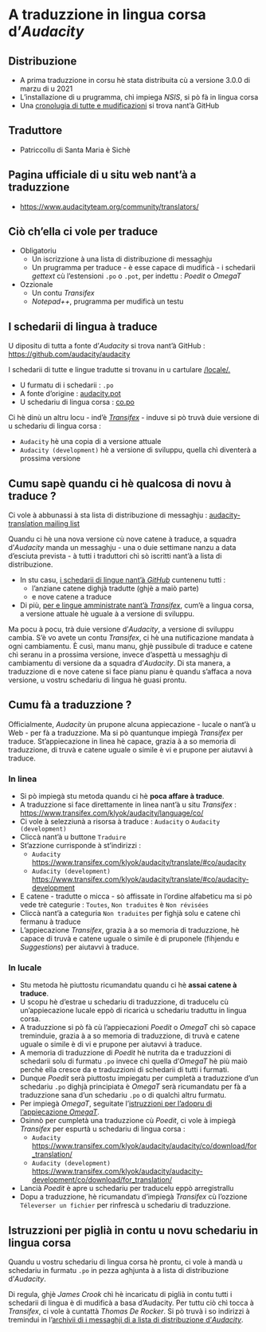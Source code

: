 # A traduzzione in lingua corsa d’_Audacity_

## Distribuzione
- A prima traduzzione in corsu hè stata distribuita cù a versione 3.0.0 di marzu di u 2021
- L’installazione di u prugramma, chì impiega _NSIS_, si pò fà in lingua corsa
- Una [cronolugia di tutte e mudificazioni](https://github.com/audacity/audacity/commits/master/locale/co.po) si trova nant’à GitHub

## Traduttore
- Patriccollu di Santa Maria è Sichè

## Pagina ufficiale di u situ web nant’à a traduzzione
- https://www.audacityteam.org/community/translators/

## Ciò ch’ella ci vole per traduce
- Obligatoriu
  - Un iscrizzione à una lista di distribuzione di messaghju
  - Un prugramma per traduce - è esse capace di mudificà - i schedarii _gettext_ cù l’estensioni `.po` o `.pot`, per indettu : _Poedit_ o _OmegaT_
- Ozzionale
  - Un contu _Transifex_
  - _Notepad++_, prugramma per mudificà un testu

## I schedarii di lingua à traduce

U dipositu di tutta a fonte d’_Audacity_ si trova nant’à GitHub :  
   https://github.com/audacity/audacity  

I schedarii di tutte e lingue tradutte si trovanu in u cartulare [/locale/.](https://github.com/audacity/audacity/tree/master/locale)

- U furmatu di i schedarii : `.po`
- A fonte d’origine : [audacity.pot](https://github.com/audacity/audacity/blob/master/locale/audacity.pot)
- U schedariu di lingua corsa : [co.po](https://github.com/audacity/audacity/blob/master/locale/co.po)

Ci hè dinù un altru locu - ind’è [_Transifex_](https://www.transifex.com/klyok/audacity/language/co/) - induve si pò truvà duie versione di u schedariu di lingua corsa :
- `Audacity` hè una copia di a versione attuale
- `Audacity (development)` hè a versione di sviluppu, quella chì diventerà a prossima versione

## Cumu sapè quandu ci hè qualcosa di novu à traduce ?
Ci vole à abbunassi à sta lista di distribuzione di messaghju : [audacity-translation mailing list](https://lists.sourceforge.net/lists/listinfo/audacity-translation)  

Quandu ci hè una nova versione cù nove catene à traduce, a squadra d’_Audacity_ manda un messaghju - una o duie settimane nanzu a data d’esciuta prevista - à tutti i traduttori chì sò iscritti nant’à a lista di distribuzione.

- In stu casu, [i schedarii di lingue nant’à _GitHub_](https://github.com/audacity/audacity/blob/master/locale/) cuntenenu tutti :
  - l’anziane catene dighjà tradutte (ghjè a maiò parte)
  - e nove catene a traduce
- Di più, [per e lingue amministrate nant’à _Transifex_](https://www.transifex.com/klyok/audacity/dashboard/), cum’è a lingua corsa, a versione attuale hè uguale à a versione di sviluppu.  

Ma pocu à pocu, trà duie versione d’_Audacity_, a versione di sviluppu cambia. S’è vo avete un contu _Transifex_, ci hè una nutificazione mandata à ogni cambiamentu. È cusì, manu manu, ghjè pussibule di traduce e catene chì seranu in a prossima versione, invece d’aspettà u messaghju di cambiamentu di versione da a squadra d’_Audacity_. Di sta manera, a traduzzione di e nove catene si face pianu pianu è quandu s’affaca a nova versione, u vostru schedariu di lingua hè guasi prontu.

## Cumu fà a traduzzione ?
Officialmente, _Audacity_ ùn prupone alcuna appiecazione - lucale o nant’à u Web - per fà a traduzzione. Ma si pò quantunque impiegà _Transifex_ per traduce. St’appiecazione in linea hè capace, grazia à a so memoria di traduzzione, di truvà e catene uguale o simile è vi e prupone per aiutavvi à traduce.

### In linea
- Si pò impiegà stu metoda quandu ci hè __poca affare à traduce__.
- A traduzzione si face direttamente in linea nant’à u situ _Transifex_ :  
  https://www.transifex.com/klyok/audacity/language/co/
- Ci vole à selezziunà a risorsa à traduce : `Audacity` o `Audacity (development)`
- Cliccà nant’à u buttone `Traduire`
- St’azzione currisponde à st’indirizzi :
  - `Audacity` https://www.transifex.com/klyok/audacity/translate/#co/audacity
  - `Audacity (development)` https://www.transifex.com/klyok/audacity/translate/#co/audacity-development
- E catene - tradutte o micca - sò affissate in l’ordine alfabeticu ma si pò vede trè categurie : `Toutes`, `Non traduites` è `Non révisées`
- Cliccà nant’à a categuria `Non traduites` per fighjà solu e catene chì fermanu à traduce
- L’appiecazione _Transifex_, grazia à a so memoria di traduzzione, hè capace di truvà e catene uguale o simile è di pruponele (fihjendu e _Suggestions_) per aiutavvi à traduce.

### In lucale
- Stu metoda hè piuttostu ricumandatu quandu ci hè __assai catene à traduce__.
- U scopu hè d’estrae u schedariu di traduzzione, di traducelu cù un’appiecazione lucale eppò di ricaricà u schedariu traduttu in lingua corsa.
- A traduzzione si pò fà cù l’appiecazioni _Poedit_ o _OmegaT_ chì sò capace treminduie, grazia à a so memoria di traduzzione, di truvà e catene uguale o simile è di vi e prupone per aiutavvi à traduce.
- A memoria di traduzzione di _Poedit_ hè nutrita da e traduzzioni di schedarii solu di furmatu `.po` invece chì quella d’_OmegaT_ hè più maiò perchè ella cresce da e traduzzioni di schedarii di tutti i furmati.
- Dunque _Poedit_ serà piuttostu impiegatu per cumpletà a traduzzione d’un schedariu `.po` dighjà principiata è _OmegaT_ serà ricumandatu per fà a traduzzione sana d’un schedariu `.po` o di qualchì altru furmatu.
- Per impiegà _OmegaT_, seguitate l’[istruzzioni per l’adopru di l’appiecazione _OmegaT_](OmegaT.md).
- Osinnò per cumpletà una traduzzione cù _Poedit_, ci vole à impiegà _Transifex_ per espurtà u schedariu di lingua corsa :
  - `Audacity` https://www.transifex.com/klyok/audacity/audacity/co/download/for_translation/
  - `Audacity (development)` https://www.transifex.com/klyok/audacity/audacity-development/co/download/for_translation/
- Lancià _Poedit_ è apre u schedariu per traducelu eppò arregistrallu
- Dopu a traduzzione, hè ricumandatu d’impiegà _Transifex_ cù l’ozzione `Téleverser un fichier` per rinfrescà u schedariu di traduzzione.

## Istruzzioni per piglià in contu u novu schedariu in lingua corsa

Quandu u vostru schedariu di lingua corsa hè prontu, ci vole à mandà u schedariu in furmatu `.po` in pezza aghjunta à a lista di distribuzione d’_Audacity_.  

Di regula, ghjè _James Crook_ chì hè incaricatu di piglià in contu tutti i schedarii di lingua è di mudificà a basa d’Audacity. Per tuttu ciò chì tocca à _Transifex_, ci vole à cuntattà _Thomas De Rocker_. Si pò truvà i so indirizzi à tremindui in l’[archivii di i messaghji di a lista di distribuzione d’_Audacity_](https://sourceforge.net/p/audacity/mailman/audacity-translation/).
